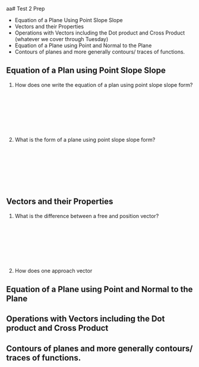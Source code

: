  aa# Test 2 Prep

- Equation of a Plane Using Point Slope Slope
- Vectors and their Properties
- Operations with Vectors including the Dot product and Cross Product (whatever we cover through Tuesday)
- Equation of a Plane using Point and Normal to the Plane
- Contours of planes and more generally contours/ traces of functions.

## Equation of a Plan using Point Slope Slope

1. How does one write the equation of a plan using point slope slope form?

   <br><br><br><br><br><br>

2. What is the form of a plane using point slope slope form?

   <br><br><br><br><br><br>

## Vectors and their Properties
       
1. What is the difference between a free and position vector?

    <br><br><br><br><br><br>

2. How does one approach vector 

## Equation of a Plane using Point and Normal to the Plane

## Operations with Vectors including the Dot product and Cross Product

## Contours of planes and more generally contours/ traces of functions.
